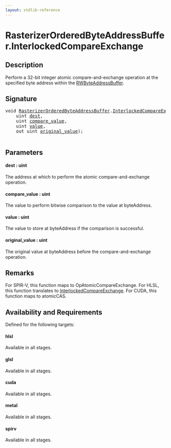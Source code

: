 ```yaml
---
layout: stdlib-reference
---
```


# RasterizerOrderedByteAddressBuffer\.InterlockedCompareExchange

## Description

Perform a 32-bit integer atomic compare-and-exchange operation at
the specified byte address within the <span class='code'><a href="../../rwbyteaddressbuffer-0126d/index.html" class="code_type">RWByteAddressBuffer</a></span>.



## Signature 

<pre>
<span class="code_keyword">void</span> <a href="../index.html" class="code_type">RasterizerOrderedByteAddressBuffer</a>.<a href=".html">InterlockedCompareExchange</a>(
    <span class="code_keyword">uint</span> <a href=".html#decl-dest" class="code_param">dest</a>,
    <span class="code_keyword">uint</span> <a href=".html#decl-compare_value" class="code_param">compare_value</a>,
    <span class="code_keyword">uint</span> <a href=".html#decl-value" class="code_param">value</a>,
    <span class="code_keyword">out</span> <span class="code_keyword">uint</span> <a href=".html#decl-original_value" class="code_param">original_value</a>);

</pre>

## Parameters

####  <a id="decl-dest"></a>dest  : uint
The address at which to perform the atomic compare-and-exchange operation.

####  <a id="decl-compare_value"></a>compare\_value  : uint
The value to perform bitwise comparison to the value at <span class='code'>byteAddress</span>.

####  <a id="decl-value"></a>value  : uint
The value to store at <span class='code'>byteAddress</span> if the comparison is successful.

####  <a id="decl-original_value"></a>original\_value  : uint
The original value at <span class='code'>byteAddress</span> before the compare-and-exchange operation.


## Remarks
For SPIR-V, this function maps to <span class='code'>OpAtomicCompareExchange</span>. For HLSL, this function
translates to <span class='code'><a href=".html">InterlockedCompareExchange</a></span>.
For CUDA, this function maps to <span class='code'>atomicCAS</span>.


## Availability and Requirements

Defined for the following targets:

#### hlsl
Available in all stages.

#### glsl
Available in all stages.

#### cuda
Available in all stages.

#### metal
Available in all stages.

#### spirv
Available in all stages.



